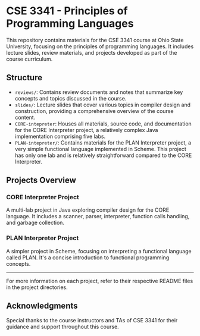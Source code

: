 # CSE 3341 - Principles of Programming Languages

This repository contains materials for the CSE 3341 course at Ohio State University, focusing on the principles of programming languages. It includes lecture slides, review materials, and projects developed as part of the course curriculum.

## Structure

- `reviews/`: Contains review documents and notes that summarize key concepts and topics discussed in the course.
- `slides/`: Lecture slides that cover various topics in compiler design and construction, providing a comprehensive overview of the course content.
- `CORE-intepreter`: Houses all materials, source code, and documentation for the CORE Interpreter project, a relatively complex Java implementation comprising five labs.
- `PLAN-intepreter/`: Contains materials for the PLAN Interpreter project, a very simple functional language implemented in Scheme. This project has only one lab and is relatively straightforward compared to the CORE Interpreter.

## Projects Overview

### CORE Interpreter Project

A multi-lab project in Java exploring compiler design for the CORE language. It includes a scanner, parser, interpreter, function calls handling, and garbage collection.

### PLAN Interpreter Project

A simpler project in Scheme, focusing on interpreting a functional language called PLAN. It's a concise introduction to functional programming concepts.

---

For more information on each project, refer to their respective README files in the project directories.


## Acknowledgments

Special thanks to the course instructors and TAs of CSE 3341 for their guidance and support throughout this course.
